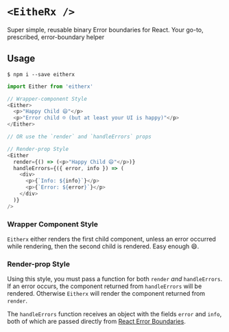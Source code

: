 # `<EitheRx />`
Super simple, reusable binary Error boundaries for React. Your go-to, prescribed, error-boundary helper

## Usage
```shell
$ npm i --save eitherx
```

```javascript
import Either from 'eitherx'

// Wrapper-component Style
<Either>
  <p>"Happy Child 😄"</p>
  <p>"Error child ☹️ (but at least your UI is happy)"</p>
</Either>

// OR use the `render` and `handleErrors` props

// Render-prop Style
<Either
  render={() => (<p>"Happy Child 😄"</p>)}
  handleErrors={({ error, info }) => (
    <div>
      <p>{`Info: ${info}`}</p>
      <p>{`Error: ${error}`}</p>
    </div>
  )}
/>
```

### Wrapper Component Style
`Eitherx` either renders the first child component, unless an error occurred while rendering, then the second child is rendered. Easy enough 😄.

### Render-prop Style
Using this style, you must pass a function for both `render` _and_ `handleErrors`. If an error occurs, the component
returned from `handleErrors` will be rendered. Otherwise `Eitherx` will render the component returned from `render`.

The `handleErrors` function receives an object with the fields `error` and `info`, both of which are passed directly from
[React Error Boundaries](https://reactjs.org/blog/2017/07/26/error-handling-in-react-16.html#introducing-error-boundaries).
